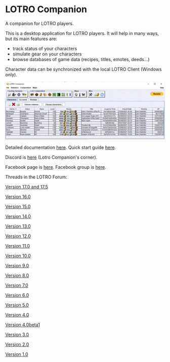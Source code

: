 # LOTRO Companion
A companion for LOTRO players.

This is a desktop application for LOTRO players. It will help in many ways, but its main features are:
- track status of your characters
- simulate gear on your characters
- browse databases of game data (recipes, titles, emotes, deeds...)

Character data can be synchronized with the local LOTRO Client (Windows only).

![Screenshot of main window](doc/screenshots/main.png)

Detailed documentation [here](https://github.com/LotroCompanion/lotro-companion-doc/blob/master/README.md).
Quick start guide [here](https://github.com/LotroCompanion/lotro-companion-doc/blob/master/UserManual/QuickStartGuide/main.md).

Discord is [here](https://discord.gg/t2J4GDq) (Lotro Companion's corner).

Facebook page is [here](https://www.facebook.com/lotrocompanion/).
Facebook group is [here](https://www.facebook.com/groups/1165974713535183).

Threads in the LOTRO Forum:

[Version 17.0 and 17.5](https://www.lotro.com/forums/showthread.php?688936-LotRO-Companion-17-0-(character-planner-character-status-tracker-lore-compendium))

[Version 16.0](https://www.lotro.com/forums/showthread.php?687808-LotRO-Companion-16-0-(character-planner-character-status-tracker-lore-compendium))

[Version 15.0](https://www.lotro.com/forums/showthread.php?686612-LotRO-Companion-15-0-(character-planner-character-status-tracker-lore-compendium))

[Version 14.0](https://www.lotro.com/forums/showthread.php?685329-LotRO-Companion-14-0-(character-planner-character-status-tracker-lore-compendium))

[Version 13.0](https://www.lotro.com/forums/showthread.php?681271-LotRO-Companion-13-0-(character-planner-character-status-tracker-lore-compendium))

[Version 12.0](https://www.lotro.com/forums/showthread.php?678167-LotRO-Companion-12-0-(character-planner-character-status-tracker-lore-compendium))

[Version 11.0](https://www.lotro.com/forums/showthread.php?676992-LotRO-Companion-11-0-(character-planner-character-status-tracker-lore-compendium))

[Version 10.0](https://www.lotro.com/forums/showthread.php?670129-LotRO-Companion-10-0-aka-X-\(character-planner-reputation-crafting-deeds-virtues-tracker-maps-deeds-recipes-t)

[Version 9.0](https://www.lotro.com/forums/showthread.php?666544-LotRO-Companion-9-0-(character-planner-reputation-crafting-deeds-virtues-tracker-maps-))

[Version 8.0](https://www.lotro.com/forums/showthread.php?664000-LotRO-Companion-(character-planner-reputation-crafting-deeds-virtues-tracker-maps-)-version-8-0-released!)

[Version 7.0](https://www.lotro.com/forums/showthread.php?660655-LotRO-Companion-(character-planner-and-more)-version-7-0-released!)

[Version 6.0](https://www.lotro.com/forums/showthread.php?658607-LotRO-Companion-(character-planner-and-more)-version-6-0-released!)

[Version 5.0](https://www.lotro.com/forums/showthread.php?656762-LotRO-Companion-(character-planner-and-more)-version-5-0-released!)

[Version 4.0](https://www.lotro.com/forums/showthread.php?651533-LOTRO-Companion-character-planner-version-4-0-released)

[Version 4.0beta1](https://www.lotro.com/forums/showthread.php?651024-LOTRO-Companion-version-4-0-beta1)

[Version 3.0](https://www.lotro.com/forums/showthread.php?505221-LOTRO-Companion-version-3-0)

[Version 2.0](https://www.lotro.com/forums/showthread.php?488951-LOTRO-Companion-version-2-0)

[Version 1.0](https://www.lotro.com/forums/showthread.php?480442-LOTRO-Companion-a-new-tool-for-your-LOTRO-toons)

